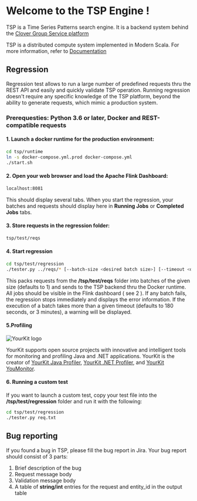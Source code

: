 Welcome to the TSP Engine !
===

TSP is a Time Series Patterns search engine. It is a backend system behind the [Clover Group Service platform](https://clover.global/en)

TSP is a distributed compute system implemented in Modern Scala. For more information, refer to [Documentation](https://clover-group.github.io/tsp/)

## Regression

Regression test allows to run a large number of predefined requests thru the REST API and easily and quickly validate TSP operation. 
Running regression doesn't require any specific knowledge of the TSP platform, beyond the ability to generate requests, which mimic a production system.

### Prerequesties: Python 3.6 or later, Docker and REST-compatible requests

#### 1. Launch a docker runtime for the production environment:
``` bash
cd tsp/runtime
ln -s docker-compose.yml.prod docker-compose.yml
./start.sh
```
#### 2. Open your web browser and load the Apache Flink Dashboard:
``` bash 
localhost:8081
```
This should display several tabs. When you start the regression, your batches and requests should display here in **Running Jobs** or **Completed Jobs** tabs.


#### 3. Store requests in the regression folder:
``` bash
tsp/test/reqs
```

#### 4. Start regression
``` bash
cd tsp/test/regression
./tester.py ../reqs/* [--batch-size <desired batch size>] [--timeout <desired timeout>]
```

This packs requests from the **/tsp/test/reqs** folder into batches
 of the given size (defaults to 1) and sends to the TSP backend 
 thru the Docker runtime. All jobs should be visible in the Flink
 dashboard ( see 2 ). If any batch fails, the regression stops 
 immediately and displays the error information. If the execution
 of a batch takes more than a given timeout (defaults to 180 seconds,
 or 3 minutes), a warning will be displayed.
 
 
 #### 5.Profiling
 
![YourKit logo](https://www.yourkit.com/images/yklogo.png) 

YourKit supports open source projects with innovative and intelligent tools for monitoring and profiling Java and .NET applications. YourKit is the creator of [YourKit Java Profiler](https://www.yourkit.com/java/profiler/), [YourKit .NET Profiler](https://www.yourkit.com/.net/profiler/), and [YourKit YouMonitor](https://www.yourkit.com/youmonitor/). 

#### 6. Running a custom test

If you want to launch a custom test, copy your test file into the **/tsp/test/regression** folder and run it with the following:

``` bash
cd tsp/test/regression
./tester.py req.txt
```
## Bug reporting

If you found a bug in TSP, please fill the bug report in Jira. Your bug report should consist of 3 parts:
1. Brief description of the bug
2. Request message body
3. Validation message body
4. A table of **string/int** entries for the request and entity_id in the output table
